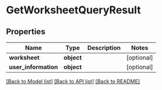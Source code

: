 # GetWorksheetQueryResult

## Properties
Name | Type | Description | Notes
------------ | ------------- | ------------- | -------------
**worksheet** | **object** |  | [optional] 
**user_information** | **object** |  | [optional] 

[[Back to Model list]](../README.md#documentation-for-models) [[Back to API list]](../README.md#documentation-for-api-endpoints) [[Back to README]](../README.md)


